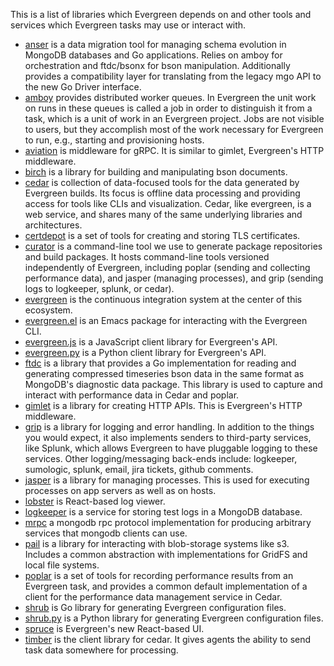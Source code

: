 This is a list of libraries which Evergreen depends on and other tools and services 
which Evergreen tasks may use or interact with.

* [anser](https://github.com/mongodb/anser) is a data migration tool for managing 
  schema evolution in MongoDB databases and Go applications. Relies on amboy 
  for orchestration and ftdc/bsonx for bson manipulation. Additionally provides a 
  compatibility layer for translating from the legacy mgo API to the new Go 
  Driver interface. 
* [amboy](https://github.com/mongodb/amboy) provides distributed worker queues.
  In Evergreen the unit work on runs in these queues is called a job in order to
  distinguish it from a task, which is a unit of work in an Evergreen project.
  Jobs are not visible to users, but they accomplish most of the work necessary
  for Evergreen to run, e.g., starting and provisioning hosts.
* [aviation](https://github.com/evergreen-ci/aviation) is middleware for gRPC.
  It is similar to gimlet, Evergreen's HTTP middleware.
* [birch](https://github.com/evergreen-ci/bich) is a library for building and manipulating bson documents.
* [cedar](https://github.com/evergreen-ci/cedar) is collection of data-focused
  tools for the data generated by Evergreen builds. Its focus is offline data
  processing and providing access for tools like CLIs and visualization. Cedar,
  like evergreen, is a web service, and shares many of the same underlying 
  libraries and architectures. 
* [certdepot](https://github.com/evergreen-ci/certdepot) is a set of tools for
  creating and storing TLS certificates.
* [curator](https://github.com/mongodb/curator) is a command-line tool we use to
  generate package repositories and build packages. It hosts command-line tools 
  versioned independently of Evergreen, including poplar (sending and collecting 
  performance data), and jasper (managing processes), and grip (sending logs to 
  logkeeper, splunk, or cedar).
* [evergreen](https://github.com/evergreen-ci/evergreen) is the continuous
  integration system at the center of this ecosystem.
* [evergreen.el](https://github.com/mongodb/evergreen.el) is an Emacs package for
  interacting with the Evergreen CLI.
* [evergreen.js](https://github.com/evergreen-ci/evergreen.js) is a JavaScript
  client library for Evergreen's API.
* [evergreen.py](https://github.com/evergreen-ci/evergreen.py) is a Python
  client library for Evergreen's API.
* [ftdc](https://github.com/mongodb/ftdc) is a library that provides a Go 
  implementation for reading and generating compressed timeseries bson data 
  in the same format as MongoDB's diagnostic data package. This library 
  is used to capture and interact with performance data in Cedar and poplar. 
* [gimlet](https://github.com/evergreen-ci/gimlet) is a library for creating
  HTTP APIs. This is Evergreen's HTTP middleware.
* [grip](https://github.com/mongodb/grip) is a library for logging and error
  handling. In addition to the things you would expect, it also implements
  senders to third-party services, like Splunk, which allows Evergreen to have
  pluggable logging to these services. Other logging/messaging back-ends 
  include: logkeeper, sumologic, splunk, email, jira tickets, github comments.
* [jasper](https://github.com/mongodb/jasper) is a library for managing processes.
  This is used for executing processes on app servers as well as on hosts.
* [lobster](https://github.com/evergreen-ci/lobster) is React-based log viewer.
* [logkeeper](https://github.com/evergreen-ci/logkeeper) is a service for
  storing test logs in a MongoDB database.
* [mrpc](https://github.com/evergreen-ci/mrpc) a mongodb rpc protocol implementation
  for producing arbitrary services that mongodb clients can use.
* [pail](https://github.com/evergreen-ci/pail) is a library for interacting
  with blob-storage systems like s3. Includes a common abstraction with 
  implementations for GridFS and local file systems. 
* [poplar](https://github.com/evergreen-ci/poplar) is a set of tools for
  recording performance results from an Evergreen task, and provides a common 
  default implementation of a client for the performance data management
  service in Cedar.
* [shrub](https://github.com/evergreen-ci/shrub) is Go library for generating
  Evergreen configuration files.
* [shrub.py](https://github.com/evergreen-ci/shrub.py) is a Python library for
  generating Evergreen configuration files. 
* [spruce](https://github.com/evergreen-ci/spruce) is Evergreen's new
  React-based UI.
* [timber](https://github.com/evergreen-ci/timber) is the client library for
  cedar. It gives agents the ability to send task data somewhere for processing.
